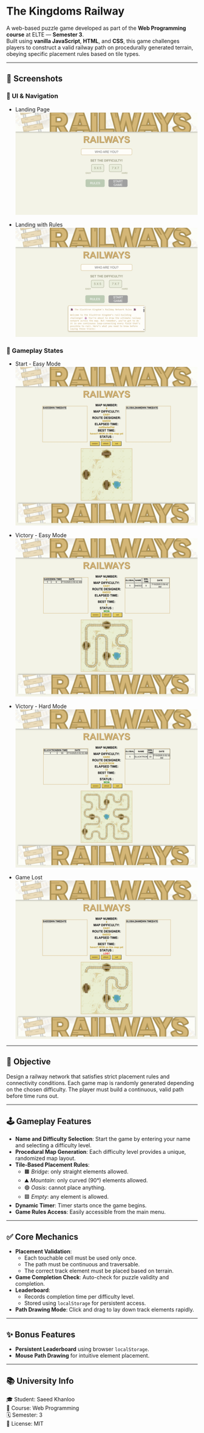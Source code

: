 # The Kingdoms Railway

A web-based puzzle game developed as part of the **Web Programming course** at ELTE — **Semester 3**.  
Built using **vanilla JavaScript**, **HTML**, and **CSS**, this game challenges players to construct a valid railway path on procedurally generated terrain, obeying specific placement rules based on tile types.

---

## 📸 Screenshots

### 🧭 UI & Navigation

- Landing Page  
  ![Landing](./assets/landing.jpeg)

- Landing with Rules  
  ![Landing Rules](./assets/landing-with-rules.jpeg)

### 🧩 Gameplay States

- Start - Easy Mode  
  ![Easy Start](./assets/easy-start.jpeg)

- Victory - Easy Mode  
  ![Easy Win](./assets/easy-win.jpeg)

- Victory - Hard Mode  
  ![Hard Win](./assets/hard-win.jpeg)

- Game Lost  
  ![Lose Screen](./assets/lose.jpeg)



---

## 🎯 Objective

Design a railway network that satisfies strict placement rules and connectivity conditions. Each game map is randomly generated depending on the chosen difficulty. The player must build a continuous, valid path before time runs out.

---

## 🕹️ Gameplay Features

- **Name and Difficulty Selection**: Start the game by entering your name and selecting a difficulty level.
- **Procedural Map Generation**: Each difficulty level provides a unique, randomized map layout.
- **Tile-Based Placement Rules**:
  - 🟫 *Bridge*: only straight elements allowed.
  - ⛰️ *Mountain*: only curved (90°) elements allowed.
  - 🟢 *Oasis*: cannot place anything.
  - 🟩 *Empty*: any element is allowed.
- **Dynamic Timer**: Timer starts once the game begins.
- **Game Rules Access**: Easily accessible from the main menu.

---

## ✅ Core Mechanics

- **Placement Validation**:
  - Each touchable cell must be used only once.
  - The path must be continuous and traversable.
  - The correct track element must be placed based on terrain.
- **Game Completion Check**: Auto-check for puzzle validity and completion.
- **Leaderboard**:
  - Records completion time per difficulty level.
  - Stored using `localStorage` for persistent access.
- **Path Drawing Mode**: Click and drag to lay down track elements rapidly.

---

## ✨ Bonus Features

- **Persistent Leaderboard** using browser `localStorage`.
- **Mouse Path Drawing** for intuitive element placement.

---

## 📚 University Info

🎓 Student: Saeed Khanloo  
🧠 Course: Web Programming  
🗓️ Semester: 3  
🪪 License: MIT